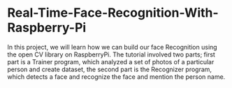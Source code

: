 # Real-Time-Face-Recognition-With-Raspberry-Pi
In this project, we will learn how we can build our face Recognition using the open CV library on RaspberryPi. The tutorial involved two parts; first part is a Trainer program, which analyzed a set of photos of a particular person and create dataset, the second part is the Recognizer program, which detects a face and recognize the face and mention the person name.
